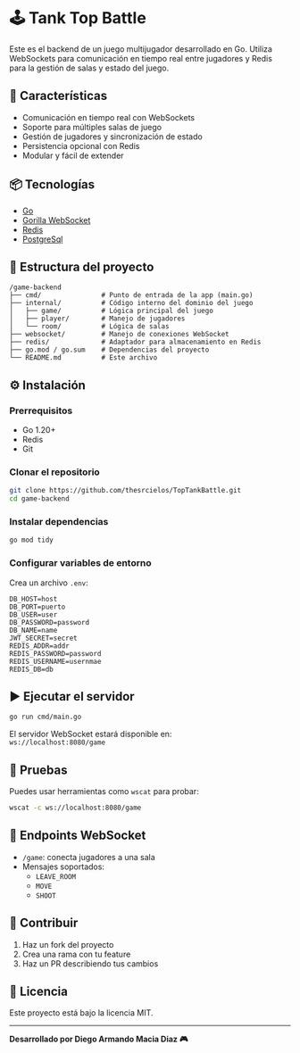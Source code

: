 # 🕹️ Tank Top Battle

Este es el backend de un juego multijugador desarrollado en Go. Utiliza WebSockets para comunicación en tiempo real entre jugadores y Redis para la gestión de salas y estado del juego.

## 🚀 Características

- Comunicación en tiempo real con WebSockets
- Soporte para múltiples salas de juego
- Gestión de jugadores y sincronización de estado
- Persistencia opcional con Redis
- Modular y fácil de extender

## 📦 Tecnologías

- [Go](https://golang.org/)
- [Gorilla WebSocket](https://github.com/gorilla/websocket)
- [Redis](https://redis.io/) 
- [PostgreSql](https://www.postgresql.org/)

## 📁 Estructura del proyecto

```
/game-backend
├── cmd/               # Punto de entrada de la app (main.go)
├── internal/          # Código interno del dominio del juego
│   ├── game/          # Lógica principal del juego
│   ├── player/        # Manejo de jugadores
│   └── room/          # Lógica de salas
├── websocket/         # Manejo de conexiones WebSocket
├── redis/             # Adaptador para almacenamiento en Redis
├── go.mod / go.sum    # Dependencias del proyecto
└── README.md          # Este archivo
```

## ⚙️ Instalación

### Prerrequisitos

- Go 1.20+
- Redis 
- Git

### Clonar el repositorio

```bash
git clone https://github.com/thesrcielos/TopTankBattle.git
cd game-backend
```

### Instalar dependencias

```bash
go mod tidy
```

### Configurar variables de entorno

Crea un archivo `.env`:

```env
DB_HOST=host
DB_PORT=puerto
DB_USER=user
DB_PASSWORD=password
DB_NAME=name
JWT_SECRET=secret
REDIS_ADDR=addr
REDIS_PASSWORD=password
REDIS_USERNAME=usernmae
REDIS_DB=db
```

## ▶️ Ejecutar el servidor

```bash
go run cmd/main.go
```

El servidor WebSocket estará disponible en:  
`ws://localhost:8080/game`

## 🧪 Pruebas

Puedes usar herramientas como `wscat` para probar:

```bash
wscat -c ws://localhost:8080/game
```

## 📌 Endpoints WebSocket

- `/game`: conecta jugadores a una sala
- Mensajes soportados:
  - `LEAVE_ROOM`
  - `MOVE`
  - `SHOOT`

## 🧱 Contribuir

1. Haz un fork del proyecto
2. Crea una rama con tu feature
3. Haz un PR describiendo tus cambios

## 📄 Licencia

Este proyecto está bajo la licencia MIT.

---

**Desarrollado por Diego Armando Macia Diaz 🎮**